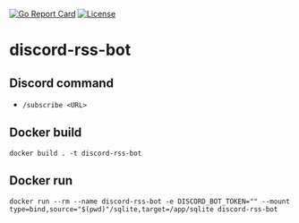 [![Go Report Card](https://goreportcard.com/badge/github.com/dev-shimada/discord-rss-bot)](https://goreportcard.com/report/github.com/dev-shimada/discord-rss-bot)
[![License](https://img.shields.io/badge/License-BSD%203--Clause-blue.svg)](https://github.com/gojp/goreportcard/blob/master/LICENSE)

# discord-rss-bot

## Discord command
- `/subscribe <URL>`

## Docker build
```console
docker build . -t discord-rss-bot
```

## Docker run
```console
docker run --rm --name discord-rss-bot -e DISCORD_BOT_TOKEN="" --mount type=bind,source="$(pwd)"/sqlite,target=/app/sqlite discord-rss-bot
```
